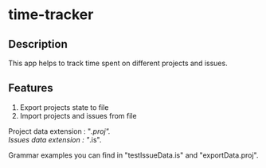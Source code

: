 # time-tracker

## Description 

This app helps to track time spent on different projects and issues.

## Features

1. Export projects state to file
2. Import projects and issues from file

Project data extension : "*.proj".\
Issues data extension : "*.is".

Grammar examples you can find in "testIssueData.is" and "exportData.proj".

  